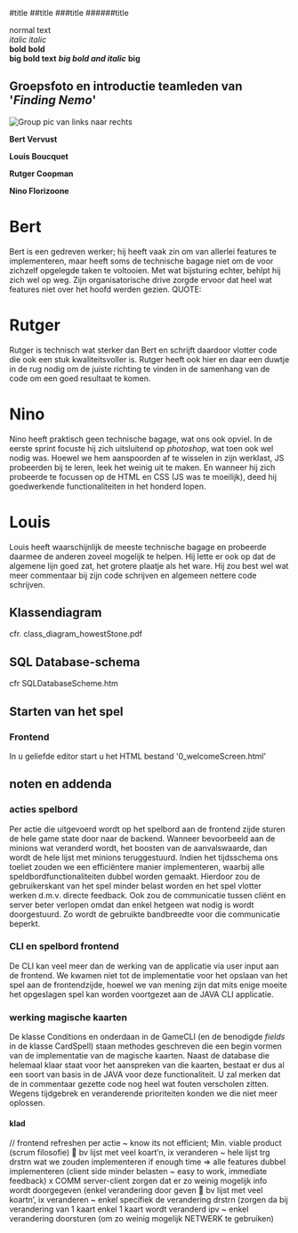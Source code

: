 #title
##title
###title
######title

normal text<br>
_italic_
*italic*<br>
**bold**
__bold__<br>
**big bold text**
***big bold and italic***
****big****

## Groepsfoto en introductie teamleden van '*Finding Nemo*'

![Group pic](../group07Pic.jpg)
van links naar rechts

**Bert Vervust**

**Louis Boucquet**

**Rutger Coopman**

**Nino Florizoone**

# Bert

Bert is een gedreven werker; hij heeft vaak zin om van allerlei features te implementeren, maar heeft soms de technische bagage niet om de voor zichzelf opgelegde taken te voltooien. 
Met wat bijsturing echter, behlpt hij zich wel op weg. Zijn organisatorische drive zorgde ervoor dat heel wat features niet over het hoofd werden gezien.
QUOTE:

# Rutger

Rutger is technisch wat sterker dan Bert en schrijft daardoor vlotter code die ook een stuk kwaliteitsvoller is.
Rutger heeft ook hier en daar een duwtje in de rug nodig om de juiste richting te vinden in de samenhang van de code om een goed resultaat te komen.


# Nino

Nino heeft praktisch geen technische bagage, wat ons ook opviel. In de eerste sprint focuste hij zich uitsluitend op _photoshop_, wat toen ook wel nodig was.
Hoewel we hem aanspoorden af te wisselen in zijn werklast, JS probeerden bij te leren, leek het weinig uit te maken.
En wanneer hij zich probeerde te focussen op de HTML en CSS (JS was te moeilijk), deed hij goedwerkende functionaliteiten in het honderd lopen.

# Louis

Louis heeft waarschijnlijk de meeste technische bagage en probeerde daarmee de anderen zoveel mogelijk te helpen. Hij lette er ook op dat de algemene lijn goed zat, 
het grotere plaatje als het ware. Hij zou best wel wat meer commentaar bij zijn code schrijven en algemeen nettere code schrijven.


## Klassendiagram

cfr. class_diagram_howestStone.pdf

## SQL Database-schema

cfr SQLDatabaseScheme.htm

## Starten van het spel
### Frontend
In u geliefde editor start u het HTML bestand '0_welcomeScreen.html'

## noten en addenda

### acties spelbord

Per actie die uitgevoerd wordt op het spelbord aan de frontend zijde sturen de hele
game state door naar de backend. Wanneer bevoorbeeld aan de minions wat veranderd wordt,
het boosten van de aanvalswaarde, dan wordt de hele lijst met minions teruggestuurd.
Indien het tijdsschema ons toeliet zouden we een efficiëntere manier implementeren, waarbij
alle speldbordfunctionaliteiten dubbel worden gemaakt. Hierdoor zou de gebruikerskant van
het spel minder belast worden en het spel vlotter werken d.m.v. directe feedback. Ook
zou de communicatie tussen cliënt en server beter verlopen omdat dan enkel hetgeen wat 
nodig is wordt doorgestuurd. Zo wordt de gebruikte bandbreedte voor die communicatie beperkt.


### CLI en spelbord frontend

De CLI kan veel meer dan de werking van de applicatie via user input aan de frontend.
We kwamen niet tot de implementatie voor het opslaan van het spel aan de frontendzijde,
hoewel we van mening zijn dat mits enige moeite het opgeslagen spel kan worden voortgezet 
aan de JAVA CLI applicatie.


### werking magische kaarten

De klasse Conditions en onderdaan in de GameCLI (en de benodigde _fields_ in de klasse CardSpell) 
staan methodes geschreven die een begin vormen van de implementatie van de magische kaarten. 
Naast de database die helemaal klaar staat voor het aanspreken van die kaarten, bestaat er dus 
al een soort van basis in de JAVA voor deze functionaliteit. 
U zal merken dat de in commentaar gezette code nog heel wat fouten verscholen zitten. Wegens tijdgebrek
en veranderende prioriteiten konden we die niet meer oplossen.




#### klad

// frontend refreshen per actie ~ know its not efficient; Min. viable product
 (scrum filosofie) 
 bv lijst met veel koart’n, ix veranderen ~ hele lijst trg drstrn
wat we zouden implementeren if enough time => alle features dubbel implementeren 
(client side minder belasten ~ easy to work, immediate feedback) x COMM server-client 
zorgen dat er zo weinig mogelijk info wordt doorgegeven (enkel verandering door geven
 bv lijst met veel koartn’, ix veranderen ~ enkel specifiek de verandering drstrn 
(zorgen da bij verandering van 1 kaart enkel 1 kaart wordt veranderd ipv 
 ~ enkel verandering doorsturen (om zo weinig mogelijk NETWERK te gebruiken)






